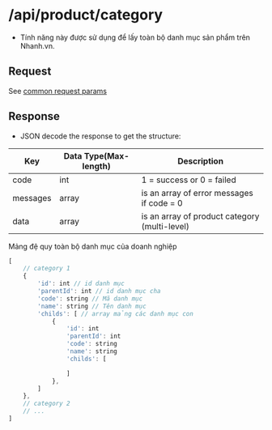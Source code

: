 # /api/product/category

- Tính năng này được sử dụng để lấy toàn bộ danh mục sản phẩm trên Nhanh.vn.

## Request

See [common request params](/api.md#request)

## Response

- JSON decode the response to get the structure:

Key | Data Type(Max-length) | Description
-------- | -------------- | -----------
code | int | 1 = success or 0 = failed
messages | array | is an array of error messages if code = 0
data | array | is an array of product category (multi-level)

Mảng đệ quy toàn bộ danh mục của doanh nghiệp
```js
[
	// category 1
	{
		'id': int // id danh mục
		'parentId': int // id danh mục cha
		'code': string // Mã danh mục
		'name': string // Tên danh mục
		'childs': [ // array mảng các danh mục con
			{
				'id': int
				'parentId': int
				'code': string
				'name': string
				'childs': [

				]
			},
		]
	},
	// category 2
	// ...
]
```



